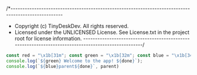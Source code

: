 /*----------------------------------------------------------------------------------------------------
 *  Copyright (c) TinyDeskDev. All rights reserved.
 *  Licensed under the UNLICENSED License. See License.txt in the project root for license information.
 *---------------------------------------------------------------------------------------------------*/


```ts
const red = "\x1b[31m"; const green = "\x1b[32m"; const blue = "\x1b[34m"; const x1b35 = "\x1b[35m"; const done = "\x1b[0m";
console.log(`${green} Welcome to the app! ${done}`);
console.log(`${blue}parent${done}`, parent)
```
 